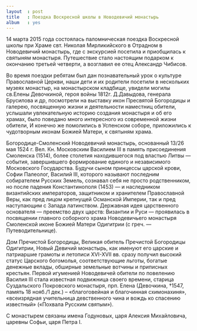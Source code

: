 ```yaml
---
layout  : post
title   : Поездка Воскресной школы в Новодевичий монастырь
album   : yes
---
```

14 марта 2015 года состоялась паломническая поездка Воскресной школы при Храме свт. Николая Мирликийского в Отрадном в  Новодевичий монастырь, где с экскурсией посетила и приобщилась к святыням монастыря. Путешествие стало настоящим подарком к окончанию третьей четверти, а возглавил ее отец Александр Чибисов.

Во время поездки ребятам был дан познавательный урок о культуре Православной Церкви, наши дети и их родители посетили  в нескольких музеях монастыр, на монастырском кладбище, увидели могилы св.Елены Девочкиной, героя войны 1812г. Д.Давыдова, генерала Брусилова и др, посмотрели на выставку икон Пресвятой Богородицы и галерею, посвященную жизни и деятельности наместниц обители, услышали увлекательную историю создания монастыря и об его храмах, было поведано много интересного из современной жизни обители, И конечно же помолились в Успенском соборе, приложились к чудотворным иконам Божией Матери, к святыням храма.

Богородице-Смоленский Новодевичий монастырь, основанный 13/26 мая 1524 г. Вел. Кн. Московским Василием III в память присоединения Смоленска (1514), более столетия находившегося под властью Литвы — события, завершившего формирование единого и независимого Московского Государства. Будучи сыном принцессы царской крови, Софии Палеолог, Василий III, которого называют последним собирателем Русских Земель, сознавал себя не просто родственником, но после падения Константинополя (1453) — и наследником византийских императоров, защитником и хранителем Православной Веры, как пред лицом крепнущей Османской Империи, так и пред наступающим с Запада латинством. Державная идея царственного основателя — преемство двух царств: Византии и Руси — проявилась в посвящении главного соборного храма Новодевичьего монастыря Смоленской иконе Божией Матери Одигитрии (с греч. — Путеводительнице). 

Дом Пречистой Богородицы, Великая обитель Пречистой Богородицы Одигитрии, Новый Девичий монастырь, как именуют его царские и патриаршие грамоты и летописи XVI-XVII вв. сразу получил высокий статус Царского богомолья, соответствующие льготы, богатые денежные вклады, обширные земельные вотчины и приписных крестьян. Первой игуменией Новодевичей обители по повелению Василия III стала известная подвижница своего времени, старица Суздальского Покровского монастыря, прп. Елена (Девочкина, †1547, память 18 нояб./1 дек.) – «благоговейная и благочинная схимонахиня», «всеизрядная учительница девственного чина и вождь ко спасению известный» («Похвала Русским святым»). 

С монастырем связаны имена Годуновых, царя Алексия Михайловича, царевны Софьи, царя Петра I. 
